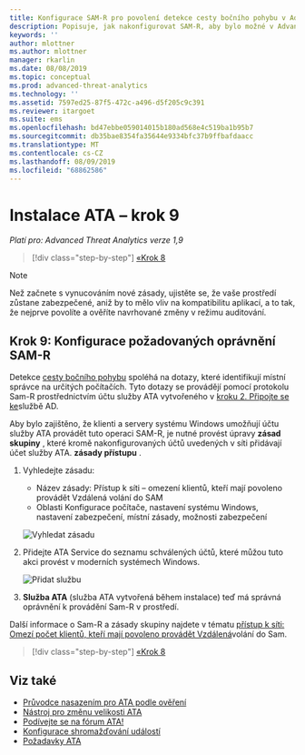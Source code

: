 ```yaml
---
title: Konfigurace SAM-R pro povolení detekce cesty bočního pohybu v Advanced Threat Analytics | Microsoft Docs
description: Popisuje, jak nakonfigurovat SAM-R, aby bylo možné v Advanced Threat Analytics povolit detekci cest po pohybu (ATA).
keywords: ''
author: mlottner
ms.author: mlottner
manager: rkarlin
ms.date: 08/08/2019
ms.topic: conceptual
ms.prod: advanced-threat-analytics
ms.technology: ''
ms.assetid: 7597ed25-87f5-472c-a496-d5f205c9c391
ms.reviewer: itargoet
ms.suite: ems
ms.openlocfilehash: bd47ebbe059014015b180ad568e4c519ba1b95b7
ms.sourcegitcommit: db35bae8354fa35644e9334bfc37b9ffbafdaacc
ms.translationtype: MT
ms.contentlocale: cs-CZ
ms.lasthandoff: 08/09/2019
ms.locfileid: "68862586"
---
```

# <a name="install-ata---step-9"></a>Instalace ATA – krok 9

*Platí pro: Advanced Threat Analytics verze 1,9*

> [!div class="step-by-step"]
> [«Krok 8](install-ata-step7.md)

> [!NOTE]
> Než začnete s vynucováním nové zásady, ujistěte se, že vaše prostředí zůstane zabezpečené, aniž by to mělo vliv na kompatibilitu aplikací, a to tak, že nejprve povolíte a ověříte navrhované změny v režimu auditování. 

## <a name="step-9-configure-sam-r-required-permissions"></a>Krok 9: Konfigurace požadovaných oprávnění SAM-R

Detekce [cesty bočního pohybu](use-case-lateral-movement-path.md) spoléhá na dotazy, které identifikují místní správce na určitých počítačích. Tyto dotazy se provádějí pomocí protokolu Sam-R prostřednictvím účtu služby ATA vytvořeného v [kroku 2. Připojte se ke](install-ata-step2.md)službě AD.
 
Aby bylo zajištěno, že klienti a servery systému Windows umožňují účtu služby ATA provádět tuto operaci SAM-R, je nutné provést úpravy **zásad skupiny** , které kromě nakonfigurovaných účtů uvedených v síti přidávají účet služby ATA.  **zásady přístupu** .

1. Vyhledejte zásadu:

   - Název zásady: Přístup k síti – omezení klientů, kteří mají povoleno provádět Vzdálená volání do SAM
   - Oblasti Konfigurace počítače, nastavení systému Windows, nastavení zabezpečení, místní zásady, možnosti zabezpečení
  
   ![Vyhledat zásadu](./media/samr-policy-location.png)

2. Přidejte ATA Service do seznamu schválených účtů, které můžou tuto akci provést v moderních systémech Windows.
 
   ![Přidat službu](./media/samr-add-service.png)

3. **Služba ATA** (služba ATA vytvořená během instalace) teď má správná oprávnění k provádění Sam-R v prostředí.

 Další informace o Sam-R a zásady skupiny najdete v tématu [přístup k síti: Omezí počet klientů, kteří mají povoleno provádět Vzdálená](https://docs.microsoft.com/windows/security/threat-protection/security-policy-settings/network-access-restrict-clients-allowed-to-make-remote-sam-calls)volání do Sam.


> [!div class="step-by-step"]
> [«Krok 8](install-ata-step7.md)

## <a name="see-also"></a>Viz také
- [Průvodce nasazením pro ATA podle ověření](http://aka.ms/atapoc)
- [Nástroj pro změnu velikosti ATA](http://aka.ms/atasizingtool)
- [Podívejte se na fórum ATA!](https://social.technet.microsoft.com/Forums/security/home?forum=mata)
- [Konfigurace shromažďování událostí](configure-event-collection.md)
- [Požadavky ATA](ata-prerequisites.md)
